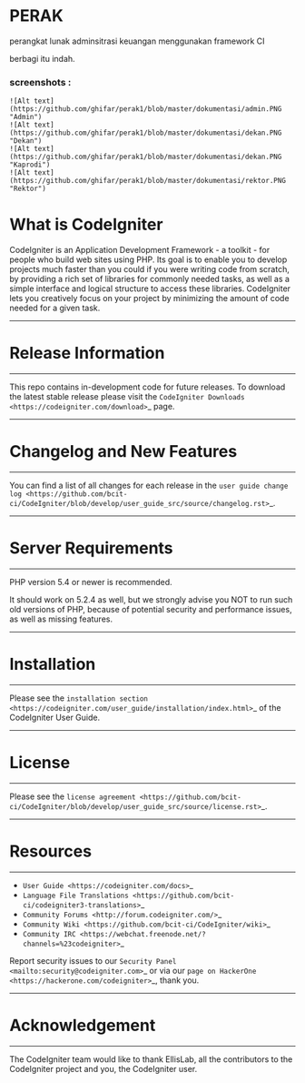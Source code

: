 # PERAK

 perangkat lunak adminsitrasi keuangan menggunakan framework CI


berbagi itu indah.


### screenshots :
```
![Alt text](https://github.com/ghifar/perak1/blob/master/dokumentasi/admin.PNG "Admin")
![Alt text](https://github.com/ghifar/perak1/blob/master/dokumentasi/dekan.PNG "Dekan")
![Alt text](https://github.com/ghifar/perak1/blob/master/dokumentasi/dekan.PNG "Kaprodi")
![Alt text](https://github.com/ghifar/perak1/blob/master/dokumentasi/rektor.PNG "Rektor")
```

# What is CodeIgniter


CodeIgniter is an Application Development Framework - a toolkit - for people
who build web sites using PHP. Its goal is to enable you to develop projects
much faster than you could if you were writing code from scratch, by providing
a rich set of libraries for commonly needed tasks, as well as a simple
interface and logical structure to access these libraries. CodeIgniter lets
you creatively focus on your project by minimizing the amount of code needed
for a given task.

*******************
# Release Information
*******************

This repo contains in-development code for future releases. To download the
latest stable release please visit the `CodeIgniter Downloads
<https://codeigniter.com/download>`_ page.

**************************
# Changelog and New Features
**************************

You can find a list of all changes for each release in the `user
guide change log <https://github.com/bcit-ci/CodeIgniter/blob/develop/user_guide_src/source/changelog.rst>`_.

*******************
# Server Requirements
*******************

PHP version 5.4 or newer is recommended.

It should work on 5.2.4 as well, but we strongly advise you NOT to run
such old versions of PHP, because of potential security and performance
issues, as well as missing features.

************
# Installation
************

Please see the `installation section <https://codeigniter.com/user_guide/installation/index.html>`_
of the CodeIgniter User Guide.


*******
# License
*******

Please see the `license
agreement <https://github.com/bcit-ci/CodeIgniter/blob/develop/user_guide_src/source/license.rst>`_.

*********
# Resources
*********

-  `User Guide <https://codeigniter.com/docs>`_
-  `Language File Translations <https://github.com/bcit-ci/codeigniter3-translations>`_
-  `Community Forums <http://forum.codeigniter.com/>`_
-  `Community Wiki <https://github.com/bcit-ci/CodeIgniter/wiki>`_
-  `Community IRC <https://webchat.freenode.net/?channels=%23codeigniter>`_

Report security issues to our `Security Panel <mailto:security@codeigniter.com>`_
or via our `page on HackerOne <https://hackerone.com/codeigniter>`_, thank you.

***************
# Acknowledgement
***************

The CodeIgniter team would like to thank EllisLab, all the
contributors to the CodeIgniter project and you, the CodeIgniter user.

